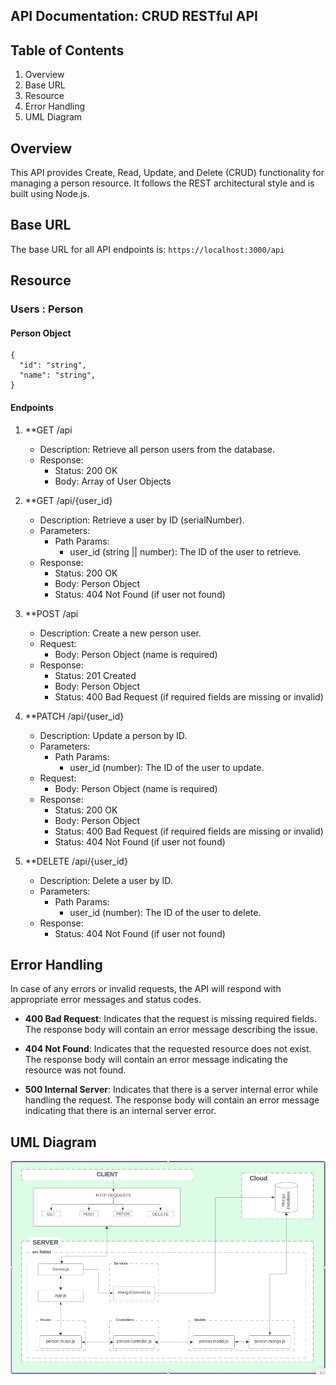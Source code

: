 ## API Documentation: CRUD RESTful API

## Table of Contents

<ol>
    <li>Overview</li>
    <li>Base URL</li>
    <li>Resource</li>
    <li>Error Handling</li>
    <li>UML Diagram</li>
</ol>

## Overview
This API provides Create, Read, Update, and Delete (CRUD) functionality for managing a person resource. It follows the REST architectural style and is built using Node.js.

## Base URL
The base URL for all API endpoints is: `https://localhost:3000/api`

## Resource

### Users : Person

#### Person Object
```
{
  "id": "string",
  "name": "string", 
}
```

#### Endpoints

1. **GET /api
   - Description: Retrieve all person users from the database.
   - Response:
     - Status: 200 OK
     - Body: Array of User Objects

2. **GET /api/{user_id}
   - Description: Retrieve a user by ID (serialNumber).
   - Parameters:
     - Path Params:
       - user_id (string || number): The ID of the user to retrieve.
   - Response:
     - Status: 200 OK
     - Body: Person Object
     - Status: 404 Not Found (if user not found)

3. **POST /api
   - Description: Create a new person user.
   - Request:
     - Body: Person Object (name is required)
   - Response:
     - Status: 201 Created
     - Body: Person Object
     - Status: 400 Bad Request (if required fields are missing or invalid)

4. **PATCH /api/{user_id}
   - Description: Update a person by ID.
   - Parameters:
     - Path Params:
       - user_id (number): The ID of the user to update.
   - Request:
     - Body: Person Object (name is required)
   - Response:
     - Status: 200 OK
     - Body: Person Object
     - Status: 400 Bad Request (if required fields are missing or invalid)
     - Status: 404 Not Found (if user not found)

5. **DELETE /api/{user_id}
   - Description: Delete a user by ID.
   - Parameters:
     - Path Params:
       - user_id (number): The ID of the user to delete.
   - Response:
     - Status: 404 Not Found (if user not found)

## Error Handling

In case of any errors or invalid requests, the API will respond with appropriate error messages and status codes.

- **400 Bad Request**: Indicates that the request is missing required fields. The response body will contain an error message describing the issue.

- **404 Not Found**: Indicates that the requested resource does not exist. The response body will contain an error message indicating the resource was not found.

- **500 Internal Server**: Indicates that there is a server internal error while handling the request. The response body will contain an error message indicating that there is an internal server error.

## UML Diagram

<div align="center">
<img src="./src/utils/images/UML-Diagram.png" alt="UML Diagram"/>
</div>